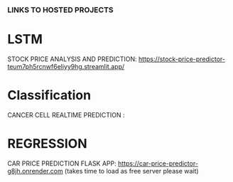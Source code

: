### LINKS TO HOSTED PROJECTS
# LSTM
STOCK PRICE ANALYSIS AND PREDICTION: https://stock-price-predictor-teum7ph5rcnwf6eliyy9hg.streamlit.app/

# Classification
CANCER CELL REALTIME PREDICTION : 

# REGRESSION
CAR PRICE PREDICTION FLASK APP: https://car-price-predictor-g8jh.onrender.com (takes time to load as free server please wait) 